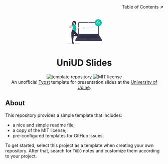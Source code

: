 <!-- ToC hint -->
<div align=right>Table of Contents ↗️</div>

<!-- Header -->
<br/>
<p align="center">
    <a href="https://github.com/davidedellagiustina/uniud-slides">
        <img src="./.github/assets/logo.png" alt="Logo" height=80"> <!-- TODO: Use a proper logo -->
    </a>
    <h1 align="center">UniUD Slides</h1>
    <p align="center">
        <img src="https://img.shields.io/static/v1?label=&message=template%20repository&color=orange" alt="template repository">
        <img src="https://img.shields.io/static/v1?label=license&message=MIT&color=green" alt="MIT license">
        <!-- TODO: Adjust badges -->
        <br/>
        An unofficial <a href="https://typst.app">Typst</a> template for presentation slides at the <a href="https://www.uniud.it/it">University of Udine</a>.
        <br/>
    </p>
</p>

<!-- Readme contents -->

## About

This repository provides a simple template that includes:
- a nice and simple readme file;
- a copy of the MIT license;
- pre-configured templates for GitHub issues.

To get started, select this project as a template when creating your own repository.
After that, search for `TODO` notes and customize them according to your project.
